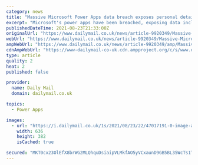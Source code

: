 ```yaml
---
category: news
title: "Massive Microsoft Power Apps data breach exposes personal details of 38 million people: American Airlines and NYC schools data including social security numbers and vaccination ..."
excerpt: "Microsoft's power apps have been breached, exposing data including social security and phone numbers, home addresses and vaccination status of 38 million people across the country."
publishedDateTime: 2021-08-23T21:33:00Z
originalUrl: "https://www.dailymail.co.uk/news/article-9920349/Massive-Microsoft-Power-Apps-data-breach-exposes-personal-details-38-million-people.html"
webUrl: "https://www.dailymail.co.uk/news/article-9920349/Massive-Microsoft-Power-Apps-data-breach-exposes-personal-details-38-million-people.html"
ampWebUrl: "https://www.dailymail.co.uk/news/article-9920349/amp/Massive-Microsoft-Power-Apps-data-breach-exposes-personal-details-38-million-people.html"
cdnAmpWebUrl: "https://www-dailymail-co-uk.cdn.ampproject.org/c/s/www.dailymail.co.uk/news/article-9920349/amp/Massive-Microsoft-Power-Apps-data-breach-exposes-personal-details-38-million-people.html"
type: article
quality: 2
heat: 2
published: false

provider:
  name: Daily Mail
  domain: dailymail.co.uk

topics:
  - Power Apps

images:
  - url: "https://i.dailymail.co.uk/1s/2021/08/23/22/47017191-0-image-a-18_1629755449217.jpg"
    width: 636
    height: 382
    isCached: true

secured: "MKT0cx23OlEfX8brWG2MLQhquDsiaipVLMkfAO5yVCxaunD9GB5BL35WcTs1TfSwxsqE9k8pAHheDu7IkS1uncAIAvLGlHiYeBD6yzPwt2oUHpIctXx5Cfd1vQ6X/rbijqcGOcf3V6wQkwcVIzt9gw1KvqARRmKfxQ7qIcL4CaV0N+WibwgGIZwDbTqns9mvCI7Qe6NJsjXDUuo1wglM1NXrDqYk29ld4pGOPPpwLPzKTXfbPyQMB11Cne9gqyiS8qvXZuZwpLYo2nzwMJemslXF9Zw36a0o8Wz0NK51AuYUuHObOJCtsDbSjQzbZmT3KMKu4L2rqKe6hv5Rwk2ierQKqpMQmOBAgqPRyekgtQs=;9eRwicM5TZw54YqybJE+KA=="
---
```


